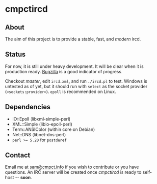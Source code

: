 cmpctircd
=========

About
-----
The aim of this project is to provide a stable, fast, and *modern* ircd.

Status
-----
For now, it is still under heavy development. It will be clear when it is production ready. 
[Bugzilla](https://bugs.cmpct.info/) is a good indicator of progress.

Checkout *master*, edit `ircd.xml`, and run `./ircd.pl` to test.
Windows is untested as of yet, but it should run with `select` as the socket provider  (`<sockets:provider>`). `epoll` is 
recommended on Linux.

Dependencies
------------
* IO::Epoll (libxml-simple-perl)
* XML::Simple  (libio-epoll-perl)
* Term::ANSIColor (within core on Debian)
* Net::DNS (libnet-dns-perl)
* `perl >= 5.20` for `postderef`

Contact
-------
Email me at sam@cmpct.info if you wish to contribute or you have questions.
An IRC server will be created once *cmpctircd* is ready to self-host -- **soon**.
